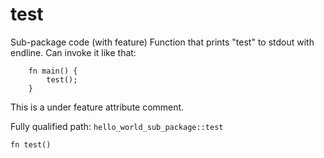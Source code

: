 # test

Sub-package code (with feature)
Function that prints "test" to stdout with endline.
Can invoke it like that:
```cairo
    fn main() {
        test();
    }
```
This is a under feature attribute comment.


Fully qualified path: `hello_world_sub_package::test`

```cairo
fn test()
```

